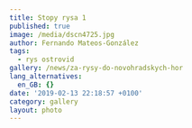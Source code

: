 ```yaml
---
title: Stopy rysa 1
published: true
image: /media/dscn4725.jpg
author: Fernando Mateos-González
tags:
  - rys ostrovid
gallery: /news/za-rysy-do-novohradskych-hor
lang_alternatives:
  en_GB: {}
date: '2019-02-13 22:18:57 +0100'
category: gallery
layout: photo
---
```



